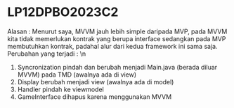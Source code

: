 # LP12DPBO2023C2
Alasan :
  Menurut saya, MVVM jauh lebih simple daripada MVP, pada MVVM kita tidak memerlukan kontrak yang berupa interface sedangkan pada MVP membutuhkan kontrak, padahal alur dari kedua framework ini sama saja.
Perubahan yang terjadi : \n
1. Syncronization pindah dan berubah menjadi Main.java (berada diluar MVVM) pada TMD (awalnya ada di view)
2. Display berubah menjadi view (awalnya ada di model)
3. Handler pindah ke viewmodel
4. GameInterface dihapus karena menggunakan MVVM
